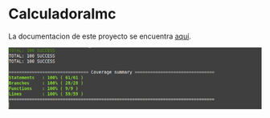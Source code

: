 # CalculadoraImc


La documentacion de este proyecto se encuentra [aquí](https://github.com/OSGS530/IMCDocumentacion).

![code coverage](/code-coverage.png)

